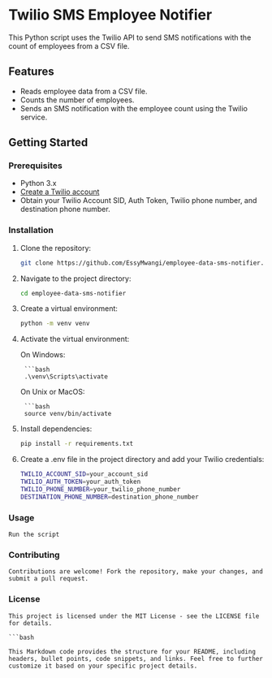 # Twilio SMS Employee Notifier

This Python script uses the Twilio API to send SMS notifications with the count of employees from a CSV file.

## Features

- Reads employee data from a CSV file.
- Counts the number of employees.
- Sends an SMS notification with the employee count using the Twilio service.

## Getting Started

### Prerequisites

- Python 3.x
- [Create a Twilio account](https://www.twilio.com/try-twilio)
- Obtain your Twilio Account SID, Auth Token, Twilio phone number, and destination phone number.

### Installation

1. Clone the repository:

   ```bash
   git clone https://github.com/EssyMwangi/employee-data-sms-notifier.git

2. Navigate to the project directory:

    ```bash
    cd employee-data-sms-notifier

3. Create a virtual environment:

    ```bash
    python -m venv venv

4. Activate the virtual environment:

    On Windows:

        ```bash
        .\venv\Scripts\activate
 
    On Unix or MacOS:

        ```bash
        source venv/bin/activate

5. Install dependencies:

    ```bash
    pip install -r requirements.txt

6. Create a .env file in the project directory and add your Twilio credentials:

    ```bash
    TWILIO_ACCOUNT_SID=your_account_sid
    TWILIO_AUTH_TOKEN=your_auth_token
    TWILIO_PHONE_NUMBER=your_twilio_phone_number
    DESTINATION_PHONE_NUMBER=destination_phone_number

### Usage 

    Run the script

### Contributing

    Contributions are welcome! Fork the repository, make your changes, and submit a pull request.

### License

    This project is licensed under the MIT License - see the LICENSE file for details.

    ```bash
    
    This Markdown code provides the structure for your README, including headers, bullet points, code snippets, and links. Feel free to further customize it based on your specific project details.






